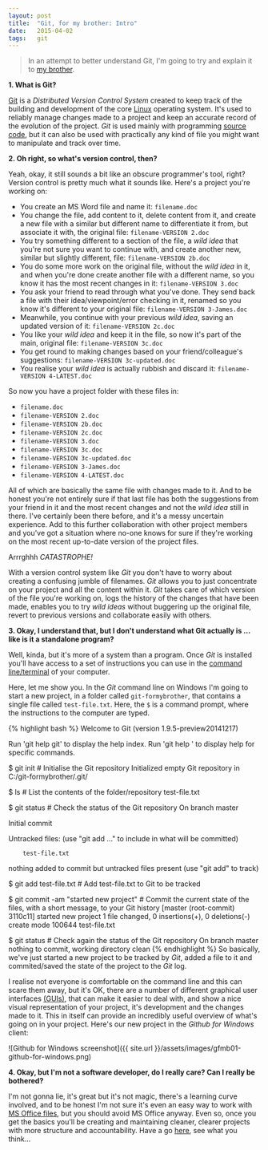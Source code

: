 ```yaml
---
layout: post
title:  "Git, for my brother: Intro"
date:   2015-04-02
tags:   git
---
```


> In an attempt to better understand Git, I'm going to try and explain it to [my brother][4].

<!--more-->
**1. What is Git?**

[Git][1] is a *Distributed Version Control System* created to keep track of the building and development of the core [Linux][2] operating system.  It's used to reliably manage changes made to a project and keep an accurate record of the evolution of the project.  *Git* is used mainly with programming [source code][sourceCode], but it can also be used with practically any kind of file you might want to manipulate and track over time.

**2. Oh right, so what's version control, then?**

Yeah, okay, it still sounds a bit like an obscure programmer's tool, right?  Version control is pretty much what it sounds like.  Here's a project you're working on:

- You create an MS Word file and name it: `filename.doc`
- You change the file, add content to it, delete content from it, and create a new file with a similar but different name to differentiate it from, but associate it with, the original file: `filename-VERSION 2.doc`
- You try something different to a section of the file, a *wild idea* that you're not sure you want to continue with, and create another new, similar but slightly different, file: `filename-VERSION 2b.doc`
- You do some more work on the original file, without the *wild idea* in it, and when you're done create another file with a different name, so you know it has the most recent changes in it: `filename-VERSION 3.doc`
- You ask your friend to read through what you've done. They send back a file with their idea/viewpoint/error checking in it, renamed so you know it's different to your original file: `filename-VERSION 3-James.doc`
- Meanwhile, you continue with your previous *wild idea*, saving an updated version of it: `filename-VERSION 2c.doc`
- You like your *wild idea* and keep it in the file, so now it's part of the main, original file: `filename-VERSION 3c.doc`
- You get round to making changes based on your friend/colleague's suggestions: `filename-VERSION 3c-updated.doc`
- You realise your *wild idea* is actually rubbish and discard it: `filename-VERSION 4-LATEST.doc`

So now you have a project folder with these files in:
- `filename.doc`
- `filename-VERSION 2.doc`
- `filename-VERSION 2b.doc`
- `filename-VERSION 2c.doc`
- `filename-VERSION 3.doc`
- `filename-VERSION 3c.doc`
- `filename-VERSION 3c-updated.doc`
- `filename-VERSION 3-James.doc`
- `filename-VERSION 4-LATEST.doc`

All of which are basically the same file with changes made to it.  And to be honest you're not entirely sure if that last file has both the suggestions from your friend in it and the most recent changes and not the *wild idea* still in there.  I've certainly been there before, and it's a messy uncertain experience.  Add to this further collaboration with other project members and you've got a situation where no-one knows for sure if they're working on the most recent up-to-date version of the project files.

Arrrghhh *CATASTROPHE!*

With a version control system like *Git* you don't have to worry about creating a confusing jumble of filenames.  *Git* allows you to just concentrate on your project and all the content within it.  *Git* takes care of which version of the file you're working on, logs the history of the changes that have been made, enables you to try *wild ideas* without buggering up the original file, revert to previous versions and collaborate easily with others.

**3. Okay, I understand that, but I don't understand what Git actually is ... like is it a standalone program?**

Well, kinda, but it's more of a system than a program. Once *Git* is installed you'll have access to a set of instructions you can use in the [command line/terminal][commandLine] of your computer.  

Here, let me show you.  In the *Git* command line on Windows I'm going to start a new project, in a folder called `git-formybrother`, that contains a single file called `test-file.txt`.  Here, the `$` is a command prompt, where the instructions to the computer are typed.

{% highlight bash %}
Welcome to Git (version 1.9.5-preview20141217)

Run 'git help git' to display the help index.
Run 'git help <command>' to display help for specific commands.

$ git init  # Initialise the Git repository
Initialized empty Git repository in C:/git-formybrother/.git/

$ ls  # List the contents of the folder/repository
test-file.txt

$ git status  # Check the status of the Git repository
On branch master

Initial commit

Untracked files:
  (use "git add <file>..." to include in what will be committed)

        test-file.txt

nothing added to commit but untracked files present (use "git add" to track)

$ git add test-file.txt  # Add test-file.txt to Git to be tracked

$ git commit -am "started new project"  #  Commit the current state of the files, with a short message, to your Git history
[master (root-commit) 3110c11] started new project
 1 file changed, 0 insertions(+), 0 deletions(-)
 create mode 100644 test-file.txt

$ git status  # Check again the status of the Git repository
On branch master
nothing to commit, working directory clean
{% endhighlight %}
So basically, we've just started a new project to be tracked by *Git*, added a file to it and commited/saved the state of the project to the *Git* log.  

I realise not everyone is comfortable on the command line and this can scare them away, but it's OK, there are a number of different graphical user interfaces [(GUIs)][gitGUI], that can make it easier to deal with, and show a nice visual representation of your project, it's development and the changes made to it.  This in itself can provide an incredibly useful overview of what's going on in your project. Here's our new project in the *Github for Windows* client:

![Github for Windows screenshot]({{ site.url }}/assets/images/gfmb01-github-for-windows.png)


**4. Okay, but I'm not a software developer, do I really care?  Can I really be bothered?**

I'm not gonna lie, it's great but it's not magic, there's a learning curve involved, and to be honest I'm not sure it's even an easy way to work with [MS Office files][gitMS], but you should avoid MS Office anyway.  Even so, once you get the basics you'll be creating and maintaining cleaner, clearer projects with more structure and accountability.  Have a go [here][3], see what you think...

[1]: https://git-scm.herokuapp.com/
[2]: http://www.linux.com/
[3]: https://try.github.io/levels/1/challenges/1
[4]: http://cargocollective.com/richardjamesphoenix/About
[sourceCode]: http://www.linfo.org/source_code.html
[commandLine]: https://en.wikipedia.org/wiki/Command-line_interface
[gitGUI]: https://www.git-scm.com/downloads/guis
[gitMS]: http://blog.martinfenner.org/2014/08/25/using-microsoft-word-with-git/
